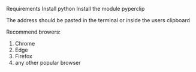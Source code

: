 Requirements
Install python
Install the module pyperclip

The address should be pasted in the terminal or inside the users clipboard

Recommend browers:
1. Chrome
2. Edge
3. Firefox
4. any other popular browser